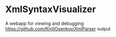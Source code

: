 # XmlSyntaxVisualizer
A webapp for viewing and debugging https://github.com/KirillOsenkov/XmlParser output
